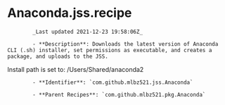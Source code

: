 # Anaconda.jss.recipe

            _Last updated 2021-12-23 19:58:06Z_

            - **Description**: Downloads the latest version of Anaconda CLI (.sh) installer, set permissions as executable, and creates a package, and uploads to the JSS.

Install path is set to:  /Users/Shared/anaconda2

            - **Identifier**: `com.github.mlbz521.jss.Anaconda`

            - **Parent Recipes**: `com.github.mlbz521.pkg.Anaconda`